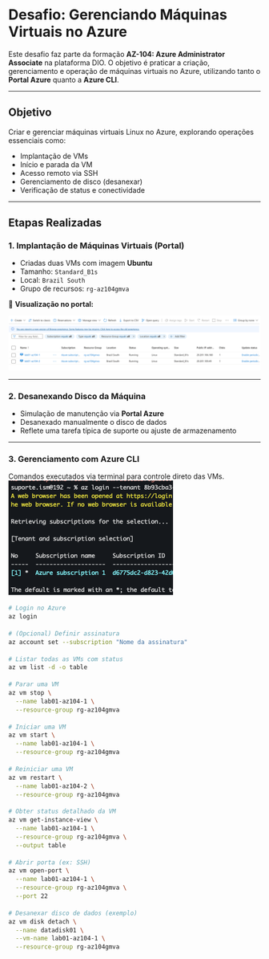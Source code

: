 # Desafio: Gerenciando Máquinas Virtuais no Azure

Este desafio faz parte da formação **AZ-104: Azure Administrator Associate** na plataforma DIO. O objetivo é praticar a criação, gerenciamento e operação de máquinas virtuais no Azure, utilizando tanto o **Portal Azure** quanto a **Azure CLI**.

---

## Objetivo

Criar e gerenciar máquinas virtuais Linux no Azure, explorando operações essenciais como:

- Implantação de VMs
- Início e parada da VM
- Acesso remoto via SSH
- Gerenciamento de disco (desanexar)
- Verificação de status e conectividade

---

## Etapas Realizadas

### 1. Implantação de Máquinas Virtuais (Portal)

- Criadas duas VMs com imagem **Ubuntu**
- Tamanho: `Standard_B1s`
- Local: `Brazil South`
- Grupo de recursos: `rg-az104gmva`

📸 **Visualização no portal:**

![VMs no portal Azure](./images/azure-vms-criadas-portal.png)

---

### 2. Desanexando Disco da Máquina

- Simulação de manutenção via **Portal Azure**
- Desanexado manualmente o disco de dados
- Reflete uma tarefa típica de suporte ou ajuste de armazenamento

---

### 3. Gerenciamento com Azure CLI

Comandos executados via terminal para controle direto das VMs.
![Login no Azure via CLI.](./images/azlogin.png)


```bash
# Login no Azure
az login

# (Opcional) Definir assinatura
az account set --subscription "Nome da assinatura"

# Listar todas as VMs com status
az vm list -d -o table

# Parar uma VM
az vm stop \
  --name lab01-az104-1 \
  --resource-group rg-az104gmva

# Iniciar uma VM
az vm start \
  --name lab01-az104-1 \
  --resource-group rg-az104gmva

# Reiniciar uma VM
az vm restart \
  --name lab01-az104-2 \
  --resource-group rg-az104gmva

# Obter status detalhado da VM
az vm get-instance-view \
  --name lab01-az104-1 \
  --resource-group rg-az104gmva \
  --output table

# Abrir porta (ex: SSH)
az vm open-port \
  --name lab01-az104-1 \
  --resource-group rg-az104gmva \
  --port 22

# Desanexar disco de dados (exemplo)
az vm disk detach \
  --name datadisk01 \
  --vm-name lab01-az104-1 \
  --resource-group rg-az104gmva
